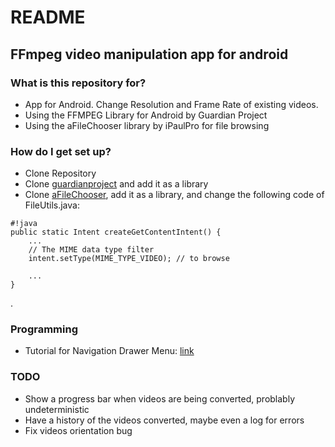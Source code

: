 # README #

## FFmpeg video manipulation app for android ##

### What is this repository for? ###

* App for Android. Change Resolution and Frame Rate of existing videos. 
* Using the FFMPEG Library for Android by Guardian Project
* Using the aFileChooser library by iPaulPro for file browsing

### How do I get set up? ###

* Clone Repository
* Clone [guardianproject](https://github.com/guardianproject/android-ffmpeg-java) and add it as a library
* Clone [aFileChooser](https://github.com/iPaulPro/aFileChooser), add it as a library, and change the following code of FileUtils.java:
```
#!java
public static Intent createGetContentIntent() {
    ...
    // The MIME data type filter
    intent.setType(MIME_TYPE_VIDEO); // to browse

    ...
}
```
.

### Programming ###

* Tutorial for Navigation Drawer Menu: [link](http://www.tutecentral.com/android-custom-navigation-drawer/)

### TODO ###

* Show a progress bar when videos are being converted, problably undeterministic
* Have a history of the videos converted, maybe even a log for errors
* Fix videos orientation bug